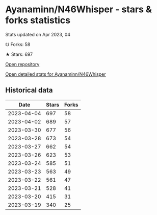 # Ayanaminn/N46Whisper - stars & forks statistics

Stats updated on Apr 2023, 04

☋ Forks: 58

★ Stars: 697

[Open repository](https://github.com/Ayanaminn/N46Whisper)

[Open detailed stats for Ayanaminn/N46Whisper](https://reviewgithub.com/rep/Ayanaminn/N46Whisper)

## Historical data
| Date | Stars | Forks |
|------|-------|-------|
| 2023-04-04 | 697 | 58 | 
| 2023-04-02 | 689 | 57 | 
| 2023-03-30 | 677 | 56 | 
| 2023-03-28 | 673 | 54 | 
| 2023-03-27 | 662 | 54 | 
| 2023-03-26 | 623 | 53 | 
| 2023-03-24 | 585 | 51 | 
| 2023-03-23 | 563 | 49 | 
| 2023-03-22 | 561 | 47 | 
| 2023-03-21 | 528 | 41 | 
| 2023-03-20 | 415 | 31 | 
| 2023-03-19 | 340 | 25 | 


